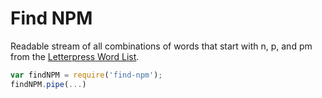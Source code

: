Find NPM
===

Readable stream of all combinations of words that start with n, p, and pm from the [Letterpress Word List](https://github.com/atebits/Words/blob/master/Words/en.txt).


```js
var findNPM = require('find-npm');
findNPM.pipe(...)
```